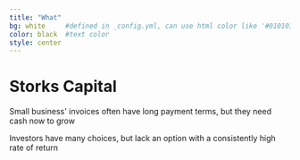 ```yaml
---
title: "What"
bg: white     #defined in _config.yml, can use html color like '#010101'
color: black  #text color
style: center
---
```


# Storks Capital

Small business' invoices often have long payment terms, but they need cash now to grow

Investors have many choices, but lack an option with a consistently high rate of return




